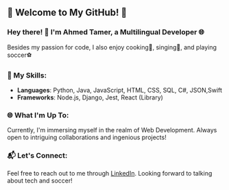 ## 🚀 Welcome to My GitHub! 🌟

### Hey there! 👋 I'm Ahmed Tamer, a Multilingual Developer 🌐

Besides my passion for code, I also enjoy cooking🍳, singing🎤, and playing soccer⚽

### 💼 My Skills:

- **Languages**: Python, Java, JavaScript, HTML, CSS, SQL, C#, JSON,Swift
- **Frameworks**: Node.js, Django, Jest, React (Library)
### 🌐 What I'm Up To:

Currently, I'm immersing myself in the realm of Web Development. Always open to intriguing collaborations and ingenious projects!

### 📬 Let's Connect:

Feel free to reach out to me through [LinkedIn](https://www.linkedin.com/in/ahmed-a-858097130/). Looking forward to talking about tech and soccer!
